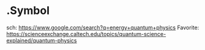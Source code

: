 # .Symbol
sch: https://www.google.com/search?q=energy+quantum+physics Favorite: https://scienceexchange.caltech.edu/topics/quantum-science-explained/quantum-physics

